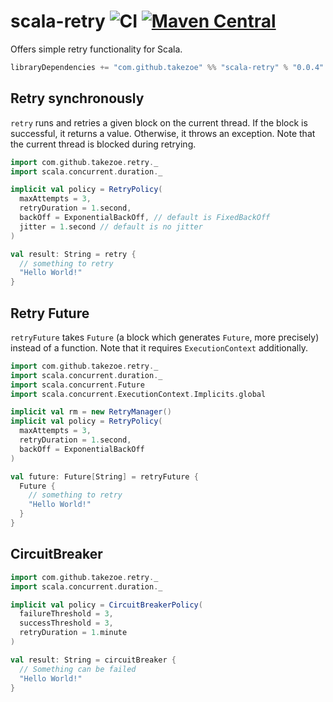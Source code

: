 # scala-retry ![CI](https://github.com/takezoe/scala-retry/workflows/CI/badge.svg) [![Maven Central](https://maven-badges.herokuapp.com/maven-central/com.github.takezoe/scala-retry_2.12/badge.svg)](https://maven-badges.herokuapp.com/maven-central/com.github.takezoe/scala-retry_2.12)

Offers simple retry functionality for Scala.

```scala
libraryDependencies += "com.github.takezoe" %% "scala-retry" % "0.0.4"
```

## Retry synchronously

`retry` runs and retries a given block on the current thread. If the block is successful, it returns a value. Otherwise, it throws an exception. Note that the current thread is blocked during retrying.

```scala
import com.github.takezoe.retry._
import scala.concurrent.duration._

implicit val policy = RetryPolicy(
  maxAttempts = 3, 
  retryDuration = 1.second, 
  backOff = ExponentialBackOff, // default is FixedBackOff
  jitter = 1.second // default is no jitter
)

val result: String = retry {
  // something to retry
  "Hello World!"
}
```

## Retry Future

`retryFuture` takes `Future` (a block which generates `Future`, more precisely) instead of a function. Note that it requires `ExecutionContext` additionally.

```scala
import com.github.takezoe.retry._
import scala.concurrent.duration._
import scala.concurrent.Future
import scala.concurrent.ExecutionContext.Implicits.global

implicit val rm = new RetryManager()
implicit val policy = RetryPolicy(
  maxAttempts = 3, 
  retryDuration = 1.second, 
  backOff = ExponentialBackOff
)

val future: Future[String] = retryFuture {
  Future {
    // something to retry
    "Hello World!"
  }
}
```

## CircuitBreaker

```scala
import com.github.takezoe.retry._
import scala.concurrent.duration._

implicit val policy = CircuitBreakerPolicy(
  failureThreshold = 3,
  successThreshold = 3,
  retryDuration = 1.minute
)

val result: String = circuitBreaker {
  // Something can be failed
  "Hello World!"
}
```
